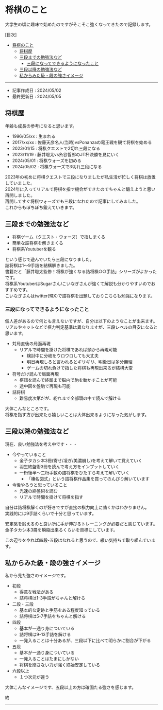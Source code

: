 # 将棋のこと

大学生の頃に趣味で始めたのですがそこそこ強くなってきたので記録します。  


[目次]
- [将棋のこと](#将棋のこと)
  - [将棋歴](#将棋歴)
  - [三段までの勉強法など](#三段までの勉強法など)
    - [三段になってできるようになったこと](#三段になってできるようになったこと)
  - [三段以降の勉強法など](#三段以降の勉強法など)
  - [私からみた級・段の強さイメージ](#私からみた級段の強さイメージ)

----

- 記事作成日 : 2024/05/02
- 最終更新日 : 2024/05/05

## 将棋歴

年齢も成長の参考になると思います。  

- 1996/05/xx : 生まれる
- 2017/xx/xx : 佐藤天彦名人(当時)vsPonanzaの電王戦を観て将棋を始める
- 2023/01/15 : 将棋クエストで2切れ三段になる
- 2023/11/19 : 藤井聡太vs糸谷哲郎のJT杯決勝を見にいく 
- 2024/05/01 : 将棋ウォーズを初める
- 2024/05/02 : 将棋ウォーズで3切れ三段になる

2023年の初めに将棋クエストで三段になりましたが私生活が忙しく将棋は放置していました。  
2024年に入ってリアルで将棋を指す機会ができたのでちゃんと鍛えようと思い再開しました。  
再開してすぐ将棋ウォーズでも三段になれたので記事にしてみました。  
これからもぼちぼち鍛えていきます。  

## 三段までの勉強法など

- 将棋ゲーム（クエスト・ウォーズ）で指しまくる
- 簡単な詰将棋を解きまくる
- 将棋系Youtuberを観る

という感じで遊んでいたら三段になりました。  
詰将棋は1〜9手詰を結構解きました。  
書籍だと「藤井聡太監修！将棋が強くなる詰将棋○○手詰」シリーズがよかったです。  
将棋系YoutuberはSugarさん/こいなぎさんが強くて解説も分かりやすいのでおすすめです。  
こいなぎさんはtwitter(現X)で詰将棋を出題しておりこちらも勉強になります。  

### 三段になってできるようになったこと

個人差があるので何とも言えないですが、自分は以下のようなことが出来ます。  
リアルやネットなどで棋力判定基準は異なりますが、三段レベルの目安になると思います。  

- 対局直後の局面再現
  - リアルで時間を掛けた将棋であれば頭から再現可能
    - 検討中に分岐をウロウロしても大丈夫
    - 明日再現しろと言われるとギリギリ、明後日は多分無理
    - ゲームの切れ負けで指した将棋も再現出来るが結構大変
- 符号だけ読んで局面再現
  - 棋譜を読んで終局まで脳内で駒を動かすことが可能
  - 途中図を盤駒で再現も可能
- 詰将棋
  - 難易度次第だが、紛れまで全部頭の中で読んで解ける

大体こんなところです。  
将棋を指す方が出来たら嬉しいことは大体出来るようになった気がします。  

## 三段以降の勉強法など

現在、良い勉強法を考え中です・・・  

- 今やっていること
  - 金子タカシ本3冊(寄せ/凌ぎ/美濃崩し)を考えて解いて覚えていく
  - 羽生終盤術3冊を読んで考え方をインプットしていく
  - 一桁後半〜二桁手数の詰将棋をひたすら考えて解いていく
    - 「榛名図式」という詰将棋作品集を買ってのんびり解いています
- 今後やろうと思っていること
  - 光速の終盤術を読む
  - リアルで時間を掛けて将棋を指す

自分は詰将棋解くのが好きですが直接の棋力向上に効くかはわかりません。  
実践的には9手詰くらいで十分と思っています。  

安定感を鍛えるのと良い所に手が伸びるトレーニングが必要だと感じています。  
金子タカシ本3冊を瞬殺出来るくらいを目標にしています。  

この辺りをやれば四段-五段はなれると思うので、緩い気持ちで取り組んでいます。  

## 私からみた級・段の強さイメージ

私から見た強さのイメージです。  

- 初段
  - 得意な戦法がある
  - 詰将棋は1-3手詰がちゃんと解ける
- 二段・三段
  - 基本的な定跡と手筋をある程度知っている
  - 詰将棋は5-7手詰をちゃんと解ける
- 四段
  - 基本が一通り身についている
  - 詰将棋は9-13手詰を解ける
  - 一発入ることは十分あるが、三段以下に比べて明らかに割合が下がる
- 五段
  - 基本が一通り身についている
  - 一発入ることはたまにしかない
  - 将棋を崩さない力が強く終始安定している
- 六段以上
  - １つ次元が違う

大体こんなイメージです、五段以上の方は確固たる強さを感じます。  

終  

---
